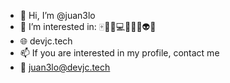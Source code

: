 - 👋 Hi, I’m @juan3lo
- 👀 I’m interested in: 🀄🎵📲💻💡🌱😎👽🐶
- 🌐 devjc.tech
- 📫 If you are interested in my profile, contact me
- 📧 juan3lo@devjc.tech

<!---
juan3lo/juan3lo is a ✨ special ✨ repository because its `README.md` (this file) appears on your GitHub profile.
You can click the Preview link to take a look at your changes.
--->
